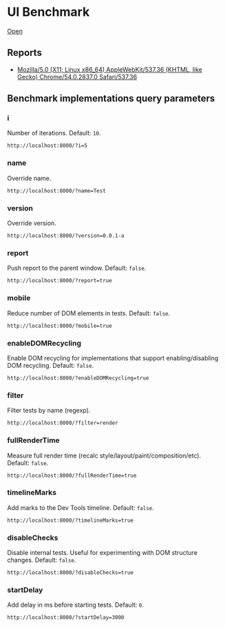 # UI Benchmark

[Open](https://localvoid.github.io/uibench/)

## Reports

- [Mozilla/5.0 (X11; Linux x86_64) AppleWebKit/537.36 (KHTML, like Gecko) Chrome/54.0.2837.0 Safari/537.36](https://cdn.rawgit.com/localvoid/6715c4b23eadc460112e671b4add3710/raw/907901966dd0473f1026d1ff25e244a022eb5ab1/uibench_results.html)

## Benchmark implementations query parameters

### i

Number of iterations. Default: `10`.

`http://localhost:8000/?i=5`

### name

Override name.

`http://localhost:8000/?name=Test`

### version

Override version.

`http://localhost:8000/?version=0.0.1-a`

### report

Push report to the parent window. Default: `false`.

`http://localhost:8000/?report=true`

### mobile

Reduce number of DOM elements in tests. Default: `false`.

`http://localhost:8000/?mobile=true`

### enableDOMRecycling

Enable DOM recycling for implementations that support enabling/disabling DOM recycling. Default: `false`.

`http://localhost:8000/?enableDOMRecycling=true`

### filter

Filter tests by name (regexp).

`http://localhost:8000/?filter=render`

### fullRenderTime

Measure full render time (recalc style/layout/paint/composition/etc). Default: `false`.

`http://localhost:8000/?fullRenderTime=true`

### timelineMarks

Add marks to the Dev Tools timeline. Default: `false`.

`http://localhost:8000/?timelineMarks=true`

### disableChecks

Disable internal tests. Useful for experimenting with DOM structure changes. Default: `false`.

`http://localhost:8000/?disableChecks=true`

### startDelay

Add delay in ms before starting tests. Default: `0`.

`http://localhost:8000/?startDelay=3000`
